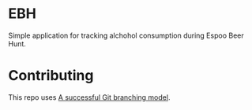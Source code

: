 # EBH

Simple application for tracking alchohol consumption during Espoo Beer Hunt.

# Contributing

This repo uses [A successful Git branching model](https://nvie.com/posts/a-successful-git-branching-model/).
